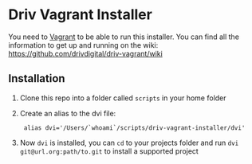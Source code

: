# Driv Vagrant Installer

You need to [Vagrant](https://www.vagrantup.com/downloads.html) to be able to run this installer. You can find all the information to get up and running on the wiki: [https://github.com/drivdigital/driv-vagrant/wiki
](https://github.com/drivdigital/driv-vagrant/wiki)

## Installation


1. Clone this repo into a folder called `scripts` in your home folder

2. Create an alias to the dvi file:

        alias dvi='/Users/`whoami`/scripts/driv-vagrant-installer/dvi'

3. Now `dvi` is installed, you can `cd` to your projects folder and run `dvi git@url.org:path/to.git` to install a supported project

